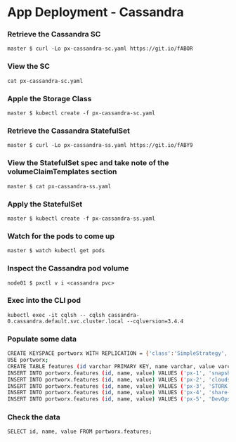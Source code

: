 # App Deployment - Cassandra

### Retrieve the Cassandra SC
`master $ curl -Lo px-cassandra-sc.yaml https://git.io/fABOR`

### View the SC
`cat px-cassandra-sc.yaml`

### Apple the Storage Class
`master $ kubectl create -f px-cassandra-sc.yaml`

### Retrieve the Cassandra StatefulSet
`master $ curl -Lo px-cassandra-ss.yaml https://git.io/fABY9`

### View the StatefulSet spec and take note of the volumeClaimTemplates section
`master $ cat px-cassandra-ss.yaml`

### Apply the StatefulSet
`master $ kubectl create -f px-cassandra-ss.yaml`

### Watch for the pods to come up
`master $ watch kubectl get pods`

### Inspect the Cassandra pod volume
`node01 $ pxctl v i <cassandra pvc>`

### Exec into the CLI pod
`kubectl exec -it cqlsh -- cqlsh cassandra-0.cassandra.default.svc.cluster.local --cqlversion=3.4.4`

### Populate some data
```bash
CREATE KEYSPACE portworx WITH REPLICATION = {'class':'SimpleStrategy','replication_factor':3};
USE portworx;
CREATE TABLE features (id varchar PRIMARY KEY, name varchar, value varchar);
INSERT INTO portworx.features (id, name, value) VALUES ('px-1', 'snapshots', 'point in time recovery!');
INSERT INTO portworx.features (id, name, value) VALUES ('px-2', 'cloudsnaps', 'backup/restore to/from any cloud!');
INSERT INTO portworx.features (id, name, value) VALUES ('px-3', 'STORK', 'convergence, scale, and high availability!');
INSERT INTO portworx.features (id, name, value) VALUES ('px-4', 'share-volumes', 'better than NFS, run wordpress on k8s!');
INSERT INTO portworx.features (id, name, value) VALUES ('px-5', 'DevOps', 'your data needs to be automated too!');
```

### Check the data
`SELECT id, name, value FROM portworx.features;`
